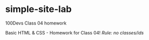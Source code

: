 # simple-site-lab
100Devs Class 04 homework

Basic HTML & CSS - Homework for Class 04!
*Rule: no classes/ids*
